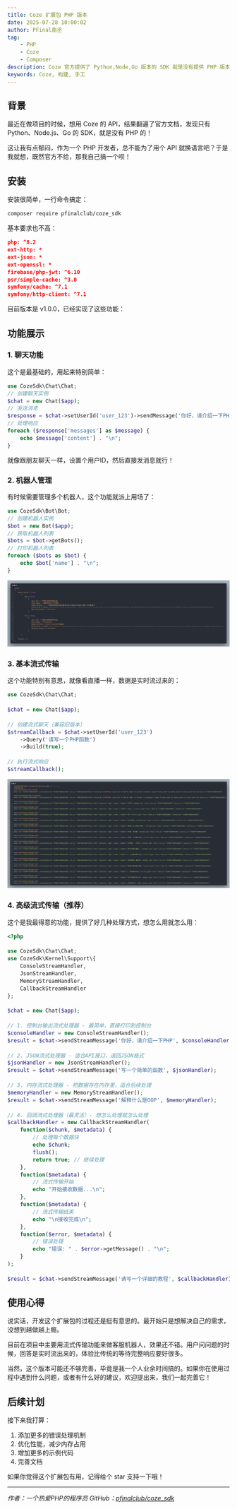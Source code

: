 ```yaml
---
title: Coze 扩展包 PHP 版本
date: 2025-07-28 10:00:02
author: PFinal南丞
tag:
    - PHP
    - Coze
    - Composer
description: Coze 官方提供了 Python,Node,Go 版本的 SDK 就是没有提供 PHP 版本的 于是自己动手搞了个 PHP 版本的
keywords: Coze, 构建, 手工
---
```


## 背景

最近在做项目的时候，想用 Coze 的 API，结果翻遍了官方文档，发现只有 Python、Node.js、Go 的 SDK，就是没有 PHP 的！

这让我有点郁闷，作为一个 PHP 开发者，总不能为了用个 API 就换语言吧？于是我就想，既然官方不给，那我自己搞一个呗！

## 安装

安装很简单，一行命令搞定：

```bash
composer require pfinalclub/coze_sdk
```

基本要求也不高：

```json
php: ^8.2
ext-http: *
ext-json: *
ext-openssl: *
firebase/php-jwt: ^6.10
psr/simple-cache: ^3.0
symfony/cache: ^7.1
symfony/http-client: ^7.1
```

目前版本是 v1.0.0，已经实现了这些功能：

## 功能展示

### 1. 聊天功能

这个是最基础的，用起来特别简单：

```php
use CozeSdk\Chat\Chat;
// 创建聊天实例
$chat = new Chat($app);
// 发送消息
$response = $chat->setUserId('user_123')->sendMessage('你好，请介绍一下PHP');
// 处理响应
foreach ($response['messages'] as $message) {
    echo $message['content'] . "\n";
}
```

就像跟朋友聊天一样，设置个用户ID，然后直接发消息就行！

### 2. 机器人管理

有时候需要管理多个机器人，这个功能就派上用场了：

```php
use CozeSdk\Bot\Bot;
// 创建机器人实例
$bot = new Bot($app);
// 获取机器人列表
$bots = $bot->getBots();
// 打印机器人列表
foreach ($bots as $bot) {
    echo $bot['name'] . "\n";
}
```

![](https://raw.githubusercontent.com/pfinal-nc/iGallery/master/blog/202507281714275.png)

### 3. 基本流式传输

这个功能特别有意思，就像看直播一样，数据是实时流过来的：

```php
use CozeSdk\Chat\Chat;

$chat = new Chat($app);

// 创建流式聊天（兼容旧版本）
$streamCallback = $chat->setUserId('user_123')
    ->Query('请写一个PHP函数')
    ->Build(true);

// 执行流式响应
$streamCallback();
```

![](https://raw.githubusercontent.com/pfinal-nc/iGallery/master/blog/202507281715585.png)

### 4. 高级流式传输（推荐）

这个是我最得意的功能，提供了好几种处理方式，想怎么用就怎么用：

```php
<?php

use CozeSdk\Chat\Chat;
use CozeSdk\Kernel\Support\{
    ConsoleStreamHandler,
    JsonStreamHandler,
    MemoryStreamHandler,
    CallbackStreamHandler
};

$chat = new Chat($app);

// 1. 控制台输出流式处理器 - 最简单，直接打印到控制台
$consoleHandler = new ConsoleStreamHandler();
$result = $chat->sendStreamMessage('你好，请介绍一下PHP', $consoleHandler);

// 2. JSON流式处理器 - 适合API接口，返回JSON格式
$jsonHandler = new JsonStreamHandler();
$result = $chat->sendStreamMessage('写一个简单的函数', $jsonHandler);

// 3. 内存流式处理器 - 把数据存在内存里，适合后续处理
$memoryHandler = new MemoryStreamHandler();
$result = $chat->sendStreamMessage('解释什么是OOP', $memoryHandler);

// 4. 回调流式处理器（最灵活）- 想怎么处理就怎么处理
$callbackHandler = new CallbackStreamHandler(
    function($chunk, $metadata) {
        // 处理每个数据块
        echo $chunk;
        flush();
        return true; // 继续处理
    },
    function($metadata) {
        // 流式传输开始
        echo "开始接收数据...\n";
    },
    function($metadata) {
        // 流式传输结束
        echo "\n接收完成\n";
    },
    function($error, $metadata) {
        // 错误处理
        echo "错误: " . $error->getMessage() . "\n";
    }
);

$result = $chat->sendStreamMessage('请写一个详细的教程', $callbackHandler);
```

## 使用心得

说实话，开发这个扩展包的过程还是挺有意思的。最开始只是想解决自己的需求，没想到越做越上瘾。

目前在项目中主要用流式传输功能来做客服机器人，效果还不错。用户问问题的时候，回答是实时流出来的，体验比传统的等待完整响应要好很多。

当然，这个版本可能还不够完善，毕竟是我一个人业余时间搞的。如果你在使用过程中遇到什么问题，或者有什么好的建议，欢迎提出来，我们一起完善它！

## 后续计划

接下来我打算：
1. 添加更多的错误处理机制
2. 优化性能，减少内存占用
3. 增加更多的示例代码
4. 完善文档

如果你觉得这个扩展包有用，记得给个 star 支持一下哦！

---

*作者：一个热爱PHP的程序员*
*GitHub：[pfinalclub/coze_sdk](https://github.com/pfinalclub/coze_sdk)* 